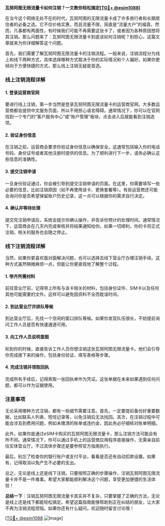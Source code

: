 **瓦努阿图无限流量卡如何注销？一文教你轻松搞定[[TG💪+ @esim1088](https://t.me/s/esim1088)]**

在当今这个网络无处不在的时代，瓦努阿图的无限流量卡成了许多旅行者和长期居住者的必备之选。它不仅价格实惠，而且流量不限，简直是“流量大户”的福音。然而，凡事都有两面性，有时候我们可能不再需要这张卡了，或者因为各种原因想将其注销。那么问题来了：瓦努阿图无限流量卡到底该如何注销呢？别担心，这篇文章就来为你详细解答这个问题。

首先，我们需要了解瓦努阿图无限流量卡的注销流程。一般来说，注销流程分为线上和线下两种方式，具体选择哪种方式取决于你的实际情况和个人偏好。如果你更倾向于方便快捷的方式，那么线上注销无疑是首选。

### 线上注销流程详解

#### 1. 登录运营商官网
要进行线上注销，第一步当然是登录瓦努阿图无限流量卡的运营商官网。大多数运营商都会提供中文服务页面，所以不用担心语言障碍。通常情况下，你可以在官网找到一个专门的“客户服务中心”或“账户管理”板块，点击进入后就能看到注销选项。

#### 2. 验证身份信息
在注销之前，运营商会要求你验证身份信息以确保安全。这通常包括输入你的电话号码、身份证号或者其他注册时提供的信息。为了顺利进行下一步，请务必确认这些信息的准确性。

#### 3. 提交注销申请
一旦身份验证通过，你会被引导到提交注销申请的页面。在这里，你需要填写一些必要的信息，比如注销原因（如不再使用该卡、更换套餐等）。有些运营商还可能会询问你是否希望保留账户历史记录，这一点可以根据你的需求自行决定。

#### 4. 确认并等待处理
提交完注销申请后，系统会提示你确认操作，并告诉你预计的处理时间。通常情况下，运营商会在几天内完成审核并将结果通知给你。如果一切顺利，你的卡将正式注销，相关的服务也会随之停止。

### 线下注销流程详解

当然，如果你更喜欢面对面解决问题，也可以选择去线下营业厅办理注销手续。这种方式虽然稍微麻烦一点，但能让你更直观地了解整个过程。

#### 1. 带齐所需材料
前往营业厅前，记得带上所有与该卡相关的材料，包括身份证件、SIM卡以及任何其他可能需要的文件。这样可以避免因资料不全而耽误时间。

#### 2. 到达营业厅并排队等候
到达营业厅后，先找一个空闲的窗口排队等候。如果你发现队伍很长，不妨提前询问工作人员是否有快速通道可用。

#### 3. 向工作人员说明意图
轮到你的时候，直接告诉工作人员你想注销这张瓦努阿图无限流量卡。他们会引导你完成接下来的操作，包括身份验证、填写表格等步骤。

#### 4. 完成注销并领取回执
完成所有手续后，记得索取一张回执单作为凭证。这张单据在未来如果遇到任何问题，都可以作为证据使用。

### 注意事项

无论采用哪种方式注销，都有一些细节需要注意。首先，一定要提前备份好重要数据，比如联系人列表、短信记录等，以免注销后无法找回。其次，在注销过程中可能会涉及到费用问题，例如未缴清的账单或违约金，因此务必仔细核对账单明细。

此外，如果你是通过eSIM卡购买的瓦努阿图无限流量卡，那么注销方法可能会有所不同。通常情况下，你可以通过手机上的运营商应用程序直接操作，无需亲自前往实体营业厅。不过具体步骤还是要参照官方指南执行。

最后，别忘了检查你的银行账户或支付平台，看看是否还有自动扣款设置。如果有，记得取消以免产生不必要的支出。

总之，无论是线上还是线下注销，只要按照正确的步骤操作，注销瓦努阿图无限流量卡并不是一件难事。希望大家都能顺利解决这个问题，享受更加便捷的生活体验！

**总结一下**：注销瓦努阿图无限流量卡其实并不复杂，只要掌握了正确的方法，无论是线上还是线下都能轻松搞定。希望这篇指南能够帮助到正在纠结的朋友，让大家不再为注销流程烦恼。如果你还有什么疑问，欢迎随时留言讨论哦！

[[TG💪+ @esim1088](https://t.me/s/esim1088) ![Image](https://i.postimg.cc/4NQfJmqS/Snipaste-2025-05-13-00-14-12.png)]